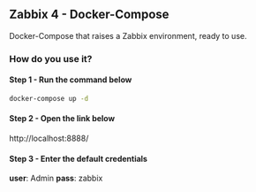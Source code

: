 ## Zabbix 4 - Docker-Compose
Docker-Compose that raises a Zabbix environment, ready to use.


### How do you use it?

#### Step 1 - Run the command below
```bash
docker-compose up -d
```

#### Step 2 - Open the link below
http://localhost:8888/

#### Step 3 - Enter the default credentials
**user**: Admin
**pass**: zabbix

